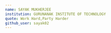 ```yaml
---
name: SAYAK MUKHERJEE
institution: GURUNANAK INSTITUTE OF TECHNOLOGY
quote: Work Hard,Party Harder
github_user: sayak02
---
```

